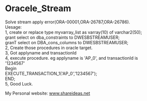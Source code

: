 # Oracele_Stream
Solve stream apply error(ORA-00001,ORA-26787,ORA-26786). <br>
Uesage:<br>
1,
create or replace type myvarray_list as varray(10) of varchar2(50);<br>
grant select on dba_constraints to DWESBSTREAMUSER;<br>
granT select on DBA_cons_columns to DWESBSTREAMUSER;<br>
2, Create those procedures in oracle target. <br>
3, Got applyname and transactionId<br>
4, execute procedure. eg applyname is 'AP_0', and transactionId is '1234567'<br>
   Begin<br>
    EXECUTE_TRANSACTION_1('AP_0','1234567');<br>
   END;<br>
5, Good Luck.<br>



My Personal website: www.shareideas.net
    

